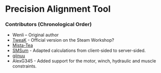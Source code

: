 # Precision Alignment Tool

### Contributors (Chronological Order)

- Wenli – Original author  
- [TweaK](https://github.com/IJWTB/precision-alignment) - Official version on the Steam Workshop?
- [Mista-Tea](https://github.com/IJWTB/precision-alignment)
- [SMSum](https://github.com/SMSum/precision-alignment) - Adapted calculations from client-sided to server-sided.
- [giinuu](https://github.com/giinuu/precision-alignment)
- AlexG345 - Added support for the motor, winch, hydraulic and muscle constraints.
